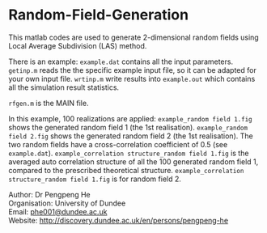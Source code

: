 # Random-Field-Generation
This matlab codes are used to generate 2-dimensional random fields using Local Average Subdivision (LAS) method.

There is an example: `example.dat` contains all the input parameters. `getinp.m` reads the the specific example input file, so it can be adapted for your own input file. `wrtinp.m` write results into `example.out` which contains all the simulation result statistics.

`rfgen.m` is the MAIN file.

In this example, 100 realizations are applied: `example_random field 1.fig` shows the generated random field 1 (the 1st realisation). `example_random field 2.fig` shows the generated random field 2 (the 1st realisation). The two random fields have a cross-correlation coefficient of 0.5 (see `example.dat`). `example_correlation structure_random field 1.fig` is the averaged auto correlation structure of all the 100 generated random field 1, compared to the prescribed theoretical structure. `example_correlation structure_random field 1.fig` is for random field 2.


Author:        Dr Pengpeng He    
Organisation:  University of Dundee    
Email:         phe001@dundee.ac.uk    
Website:       http://discovery.dundee.ac.uk/en/persons/pengpeng-he
